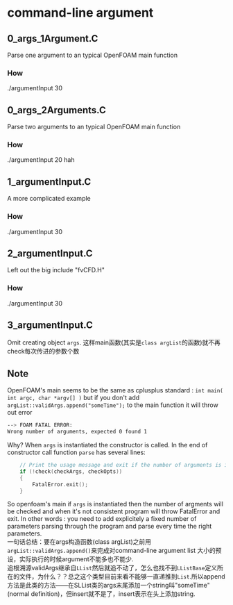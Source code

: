 # command-line argument

## 0_args_1Argument.C
Parse one argument to an typical OpenFOAM main function
### How
./argumentInput 30

## 0_args_2Arguments.C
Parse two arguments to an typical OpenFOAM main function
### How
./argumentInput 20 hah

## 1_argumentInput.C
A more complicated example
### How
./argumentInput 30

## 2_argumentInput.C
Left out the big include "fvCFD.H"
### How
./argumentInput 30

## 3_argumentInput.C
Omit creating object `args`. 这样main函数(其实是`class argList`的函数)就不再check每次传进的参数个数

## Note
OpenFOAM's main seems to be the same as cplusplus standard : `int main( int argc, char *argv[] )`
but if you don't add `argList::validArgs.append("someTime");` to the main function it will throw
out error 
```bash
--> FOAM FATAL ERROR: 
Wrong number of arguments, expected 0 found 1
```
Why?
When `args` is instantiated the constructor is called. In the end of constructor call function
`parse` has several lines:
```cpp
    // Print the usage message and exit if the number of arguments is incorrect
    if (!check(checkArgs, checkOpts))
    {
        FatalError.exit();
    }
```
So openfoam's main if `args` is instantiated then the number of argments will be
checked and when it's not consistent program will throw FatalError and exit. In 
other words : you need to add explicitely a fixed number of parameters parsing 
through the program and parse every time the right parameters.   
一句话总结：要在args构造函数(class argList)之前用`argList::validArgs.append()`来完成对command-line argument list
大小的预设，实际执行的时候argument不能多也不能少.   
追根溯源validArgs继承自`LList`然后就追不动了，怎么也找不到`LListBase`定义所在的文件，为什么？？总之这个类型目前来看不能够一直递推到`List`.所以append方法是此类的方法——在SLList<string>类的args末尾添加一个string叫"someTime"(normal definition)，但insert就不是了，insert表示在头上添加string.
